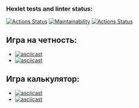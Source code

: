 ### Hexlet tests and linter status:
[![Actions Status](https://github.com/Timurkazan99/frontend-project-lvl1/workflows/hexlet-check/badge.svg)](https://github.com/Timurkazan99/frontend-project-lvl1/actions)
[![Maintainability](https://api.codeclimate.com/v1/badges/00578d3c3a4378184f3a/maintainability)](https://codeclimate.com/github/Timurkazan99/frontend-project-lvl1/maintainability)
[![Actions Status](https://github.com/Timurkazan99/frontend-project-lvl1/workflows/hexlet-check/badge.svg)](https://github.com/Timurkazan99/frontend-project-lvl1/actions/workflows/linter.yml)

## Игра на четность:
- [![asciicast](https://asciinema.org/a/gqKueW0lrNcbEWaZnaOpcpuGT.svg)](https://asciinema.org/a/gqKueW0lrNcbEWaZnaOpcpuGT)
- [![asciicast](https://asciinema.org/a/47LyHLuYWckpn7ndAizzA0IOE.svg)](https://asciinema.org/a/47LyHLuYWckpn7ndAizzA0IOE)

## Игра калькулятор:
- [![asciicast](https://asciinema.org/a/mYpqQm43XvCxFM4ujMye3xBf5.svg)](https://asciinema.org/a/mYpqQm43XvCxFM4ujMye3xBf5)
- [![asciicast](https://asciinema.org/a/gqKueW0lrNcbEWaZnaOpcpuGT.svg)](https://asciinema.org/a/gqKueW0lrNcbEWaZnaOpcpuGT)
